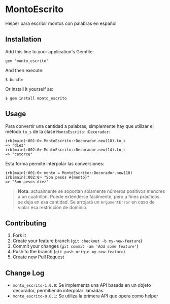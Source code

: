 # MontoEscrito

Helper para escribir montos con palabras en español

## Installation

Add this line to your application's Gemfile:

    gem 'monto_escrito'

And then execute:

    $ bundle

Or install it yourself as:

    $ gem install monto_escrito

## Usage

Para convertir una cantidad a palabras, simplemente hay que utilizar el método `to_s` de la clase `MontoEscrito::Decorador`:

    irb(main):001:0> MontoEscrito::Decorador.new(10).to_s
    => "diez"
    irb(main):002:0> MontoEscrito::Decorador.new(14).to_s
    => "catorce"

Esta forma permite interpolar las conversiones:

    irb(main):001:0> monto = MontoEscrito::Decorador.new(10)
    irb(main):002:0> "Son pesos #{monto}"
    => "Son pesos diez"

> **Nota:** actualmente se soportan sólamente números positivos menores a un cuatrillón. Puede extenderse fácilmente, pero a fines prácticos se deja en esa cantidad. Se arrojará un `ArgumentError` en caso de violar esa restricción de dominio.

## Contributing

1. Fork it
2. Create your feature branch (`git checkout -b my-new-feature`)
3. Commit your changes (`git commit -am 'Add some feature'`)
4. Push to the branch (`git push origin my-new-feature`)
5. Create new Pull Request

## Change Log


* `monto_escrito-1.0.0`: Se implementa una API basada en un objeto decorador, permitiendo interpolar llamadas.
* `monto_escrito-0.0.1`: Se utiliza la primera API que opera como helper